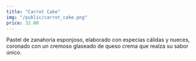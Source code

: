 ```yaml
---
title: "Carrot Cake"
img: "/public/carrot_cake.png"
price: 32.00
---
```


Pastel de zanahoria esponjoso, elaborado con especias cálidas y nueces, coronado con un cremoso glaseado de queso crema que realza su sabor único.